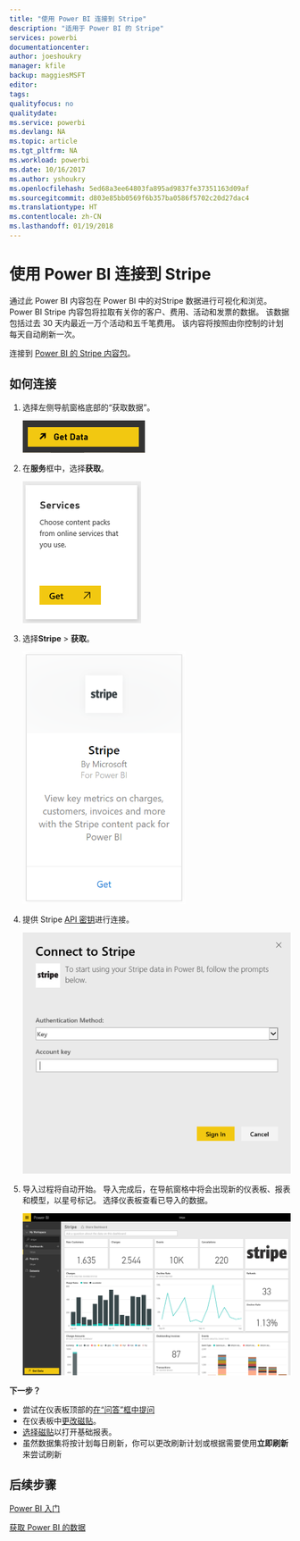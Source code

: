 ```yaml
---
title: "使用 Power BI 连接到 Stripe"
description: "适用于 Power BI 的 Stripe"
services: powerbi
documentationcenter: 
author: joeshoukry
manager: kfile
backup: maggiesMSFT
editor: 
tags: 
qualityfocus: no
qualitydate: 
ms.service: powerbi
ms.devlang: NA
ms.topic: article
ms.tgt_pltfrm: NA
ms.workload: powerbi
ms.date: 10/16/2017
ms.author: yshoukry
ms.openlocfilehash: 5ed68a3ee64803fa895ad9837fe37351163d09af
ms.sourcegitcommit: d803e85bb0569f6b357ba0586f5702c20d27dac4
ms.translationtype: HT
ms.contentlocale: zh-CN
ms.lasthandoff: 01/19/2018
---
```

# <a name="connect-to-stripe-with-power-bi"></a>使用 Power BI 连接到 Stripe
通过此 Power BI 内容包在 Power BI 中的对Stripe 数据进行可视化和浏览。 Power BI Stripe 内容包将拉取有关你的客户、费用、活动和发票的数据。 该数据包括过去 30 天内最近一万个活动和五千笔费用。 该内容将按照由你控制的计划每天自动刷新一次。 

连接到 [Power BI 的 Stripe 内容包](https://app.powerbi.com/getdata/services/stripe)。

## <a name="how-to-connect"></a>如何连接
1. 选择左侧导航窗格底部的“获取数据”。  
   
    ![](media/service-connect-to-stripe/getdata.png)
2. 在**服务**框中，选择**获取**。  
   
    ![](media/service-connect-to-stripe/services.png)  
3. 选择**Stripe** &gt; **获取**。  
   
    ![](media/service-connect-to-stripe/stripe.png)  
4. 提供 Stripe [API 密钥](https://dashboard.stripe.com/account/apikeys)进行连接。  
   
    ![](media/service-connect-to-stripe/creds.png)
5. 导入过程将自动开始。 导入完成后，在导航窗格中将会出现新的仪表板、报表和模型，以星号标记。 选择仪表板查看已导入的数据。
   
    ![](media/service-connect-to-stripe/dashboard.png)

**下一步？**

* 尝试在仪表板顶部的[在“问答”框中提问](power-bi-q-and-a.md)
* 在仪表板中[更改磁贴](service-dashboard-edit-tile.md)。
* [选择磁贴](service-dashboard-tiles.md)以打开基础报表。
* 虽然数据集将按计划每日刷新，你可以更改刷新计划或根据需要使用**立即刷新**来尝试刷新

## <a name="next-steps"></a>后续步骤
[Power BI 入门](service-get-started.md)

[获取 Power BI 的数据](service-get-data.md)

